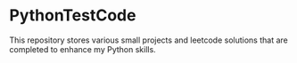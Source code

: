 # PythonTestCode
This repository stores various small projects and leetcode solutions that are completed to enhance my Python skills.
